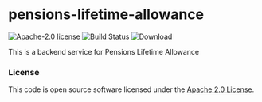 
# pensions-lifetime-allowance

[![Apache-2.0 license](http://img.shields.io/badge/license-Apache-brightgreen.svg)](http://www.apache.org/licenses/LICENSE-2.0.html) [![Build Status](https://travis-ci.org/hmrc/pensions-lifetime-allowance.svg?branch=master)](https://travis-ci.org/hmrc/pensions-lifetime-allowance) [ ![Download](https://api.bintray.com/packages/hmrc/releases/pensions-lifetime-allowance/images/download.svg) ](https://bintray.com/hmrc/releases/pensions-lifetime-allowance/_latestVersion)

This is a backend service for Pensions Lifetime Allowance

### License

This code is open source software licensed under the [Apache 2.0 License]("http://www.apache.org/licenses/LICENSE-2.0.html").
    